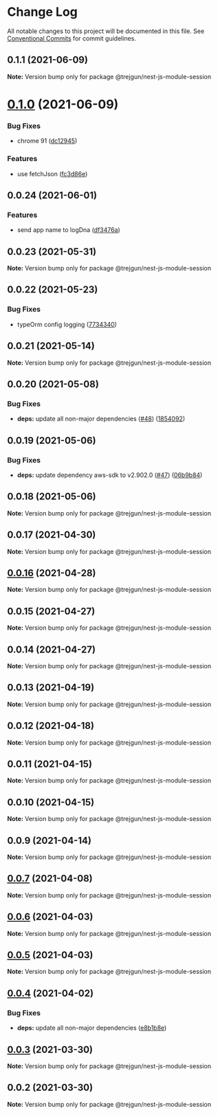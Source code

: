 # Change Log

All notable changes to this project will be documented in this file.
See [Conventional Commits](https://conventionalcommits.org) for commit guidelines.

## 0.1.1 (2021-06-09)

**Note:** Version bump only for package @trejgun/nest-js-module-session





# [0.1.0](https://github.com/trejgun/common-packages/compare/@trejgun/nest-js-module-session@0.0.24...@trejgun/nest-js-module-session@0.1.0) (2021-06-09)


### Bug Fixes

* chrome 91 ([dc12945](https://github.com/trejgun/common-packages/commit/dc1294598d9b437dd996c6466f46ea9b54fa74d9))


### Features

* use fetchJson ([fc3d86e](https://github.com/trejgun/common-packages/commit/fc3d86e0a27e2cf4387d8706222abae24bde9b16))





## 0.0.24 (2021-06-01)


### Features

* send app name to logDna ([df3476a](https://github.com/trejgun/common-packages/commit/df3476a4a17098fdf80f99cf2400d114cd4e47ad))





## 0.0.23 (2021-05-31)

**Note:** Version bump only for package @trejgun/nest-js-module-session





## 0.0.22 (2021-05-23)


### Bug Fixes

* typeOrm config logging ([7734340](https://github.com/trejgun/common-packages/commit/77343402c7e0c63d3d19bfc55df29b961f68eaaa))





## 0.0.21 (2021-05-14)

**Note:** Version bump only for package @trejgun/nest-js-module-session





## 0.0.20 (2021-05-08)


### Bug Fixes

* **deps:** update all non-major dependencies ([#48](https://github.com/trejgun/common-packages/issues/48)) ([1854092](https://github.com/trejgun/common-packages/commit/1854092c4d51e9ec43aa1d75bb43037c21b11630))





## 0.0.19 (2021-05-06)


### Bug Fixes

* **deps:** update dependency aws-sdk to v2.902.0 ([#47](https://github.com/trejgun/common-packages/issues/47)) ([06b9b84](https://github.com/trejgun/common-packages/commit/06b9b845709c6eb67b7e04277f86ecb9bf19fc73))





## 0.0.18 (2021-05-06)

**Note:** Version bump only for package @trejgun/nest-js-module-session





## 0.0.17 (2021-04-30)

**Note:** Version bump only for package @trejgun/nest-js-module-session





## [0.0.16](https://github.com/trejgun/common-packages/compare/@trejgun/nest-js-module-session@0.0.15...@trejgun/nest-js-module-session@0.0.16) (2021-04-28)

**Note:** Version bump only for package @trejgun/nest-js-module-session





## 0.0.15 (2021-04-27)

**Note:** Version bump only for package @trejgun/nest-js-module-session





## 0.0.14 (2021-04-27)

**Note:** Version bump only for package @trejgun/nest-js-module-session





## 0.0.13 (2021-04-19)

**Note:** Version bump only for package @trejgun/nest-js-module-session





## 0.0.12 (2021-04-18)

**Note:** Version bump only for package @trejgun/nest-js-module-session





## 0.0.11 (2021-04-15)

**Note:** Version bump only for package @trejgun/nest-js-module-session





## 0.0.10 (2021-04-15)

**Note:** Version bump only for package @trejgun/nest-js-module-session





## 0.0.9 (2021-04-14)

**Note:** Version bump only for package @trejgun/nest-js-module-session





## [0.0.7](https://github.com/trejgun/common-packages/compare/@trejgun/nest-js-module-session@0.0.6...@trejgun/nest-js-module-session@0.0.7) (2021-04-08)

**Note:** Version bump only for package @trejgun/nest-js-module-session





## [0.0.6](https://github.com/trejgun/common-packages/compare/@trejgun/nest-js-module-session@0.0.5...@trejgun/nest-js-module-session@0.0.6) (2021-04-03)

**Note:** Version bump only for package @trejgun/nest-js-module-session





## [0.0.5](https://github.com/trejgun/common-packages/compare/@trejgun/nest-js-module-session@0.0.4...@trejgun/nest-js-module-session@0.0.5) (2021-04-03)

**Note:** Version bump only for package @trejgun/nest-js-module-session





## [0.0.4](https://github.com/trejgun/common-packages/compare/@trejgun/nest-js-module-session@0.0.3...@trejgun/nest-js-module-session@0.0.4) (2021-04-02)


### Bug Fixes

* **deps:** update all non-major dependencies ([e8b1b8e](https://github.com/trejgun/common-packages/commit/e8b1b8e7fcc619ca778522bc11133062813de7a4))





## [0.0.3](https://github.com/trejgun/common-packages/compare/@trejgun/nest-js-module-session@0.0.2...@trejgun/nest-js-module-session@0.0.3) (2021-03-30)

**Note:** Version bump only for package @trejgun/nest-js-module-session





## 0.0.2 (2021-03-30)

**Note:** Version bump only for package @trejgun/nest-js-module-session

